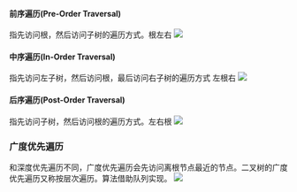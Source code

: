 #### 前序遍历(Pre-Order Traversal)

指先访问根，然后访问子树的遍历方式。根左右
![](Pasted%20image%2020220926224159.png)
#### 中序遍历(In-Order Traversal)

指先访问左子树，然后访问根，最后访问右子树的遍历方式 左根右
![](Pasted%20image%2020220926224256.png)

#### 后序遍历(Post-Order Traversal)

指先访问子树，然后访问根的遍历方式。左右根
![](Pasted%20image%2020220926224411.png)
### 广度优先遍历

和深度优先遍历不同，广度优先遍历会先访问离根节点最近的节点。二叉树的广度优先遍历又称按层次遍历。算法借助队列实现。
![](Pasted%20image%2020220926224509.png)